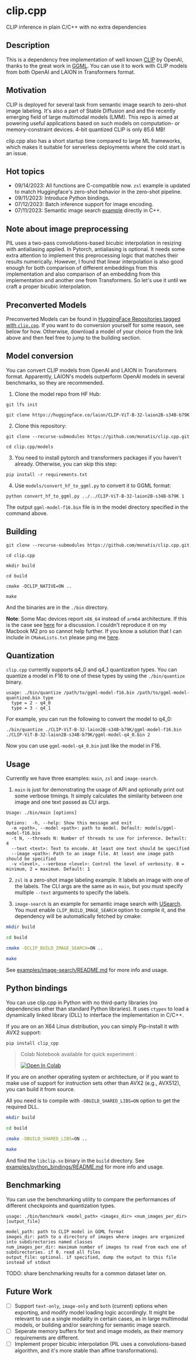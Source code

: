# clip.cpp

CLIP inference in plain C/C++ with no extra dependencies

## Description

This is a dependency free implementation of well known [CLIP](https://github.com/openai/clip) by OpenAI,
thanks to the great work in [GGML](https://github.com/ggerganov/ggml).
You can use it to work with CLIP models from both OpenAI and LAION
in Transformers format.

## Motivation

CLIP is deployed for several task from semantic image search to zero-shot image labeling.
It's also a part of Stable Diffusion and and the recently emerging field of large multimodal models (LMM).
This repo is aimed at powering useful applications based on such models on computation- or memory-constraint devices.
4-bit quantized CLIP is only 85.6 MB!

clip.cpp also has a short startup time compared to large ML frameworks, which makes it suitable for serverless deployments where the cold start is an issue.

## Hot topics

-   09/14/2023: All functions are C-compatible now. `zsl` example is updated to match Huggingface's zero-shot behavior in the zero-shot pipeline.
-   09/11/2023: Introduce Python bindings.
-   07/12/2023: Batch inference support for image encoding.
-   07/11/2023: Semantic image search [example](examples/image-search/README.md) directly in C++.

## Note about image preprocessing

PIL uses a two-pass convolutions-based bicubic interpolation in resizing with antialiasing applied. In Pytorch, antialiasing is optional. It needs some extra attention to implement this preprocessing logic that matches their results numerically. However, I found that linear interpolation is also good enough for both comparison of different embeddings from this implementation and also comparison of an embedding from this implementation and another one from Transformers. So let's use it until we craft a proper bicubic interpolation.

## Preconverted Models

Preconverted Models can be found in [HuggingFace Repositories tagged with `clip.cpp`](https://huggingface.co/models?other=clip.cpp).
If you want to do conversion yourself for some reason, see below for how.
Otherwise, download a model of your choice from the link above and then feel free to jump to the building section.

## Model conversion

You can convert CLIP models from OpenAI and LAION in Transformers format. Apparently, LAION's models outperform OpenAI models in several benchmarks, so they are recommended.

1. Clone the model repo from HF Hub:

```shell
git lfs init

git clone https://huggingface.co/laion/CLIP-ViT-B-32-laion2B-s34B-b79K
```

2. Clone this repository:

```shell
git clone --recurse-submodules https://github.com/monatis/clip.cpp.git

cd clip.cpp/models
```

3. You need to install pytorch and transformers packages if you haven't already. Otherwise, you can skip this step:

```shell
pip install -r requirements.txt
```

4. Use `models/convert_hf_to_ggml.py` to convert it to GGML format:

```shell
python convert_hf_to_ggml.py ../../CLIP-ViT-B-32-laion2B-s34B-b79K 1
```

The output `ggml-model-f16.bin` file is in the model directory specified in the command above.

## Building

```shell
git clone --recurse-submodules https://github.com/monatis/clip.cpp.git

cd clip.cpp

mkdir build

cd build

cmake -DCLIP_NATIVE=ON ..

make
```

And the binaries are in the `./bin` directory.

**Note**: Some Mac devices report `x86_64` instead of `arm64` architecture. If this is the case see [here](https://github.com/ggerganov/whisper.cpp/issues/66#issuecomment) for a discussion.
I couldn't reproduce it on my Macbook M2 pro so cannot help further. If you know a solution that I can include in `CMakeLists.txt` please ping me [here](https://github.com/monatis/clip.cpp/issues/24).

## Quantization

`clip.cpp` currently supports q4_0 and q4_1 quantization types.
You can quantize a model in F16 to one of these types by using the `./bin/quantize` binary.

```
usage: ./bin/quantize /path/to/ggml-model-f16.bin /path/to/ggml-model-quantized.bin type
  type = 2 - q4_0
  type = 3 - q4_1
```

For example, you can run the following to convert the model to q4_0:

```shell
./bin/quantize ./CLIP-ViT-B-32-laion2B-s34B-b79K/ggml-model-f16.bin ./CLIP-ViT-B-32-laion2B-s34B-b79K/ggml-model-q4_0.bin 2
```

Now you can use `ggml-model-q4_0.bin` just like the model in F16.

## Usage

Currently we have three examples: `main`, `zsl` and `image-search`.

1. `main` is just for demonstrating the usage of API and optionally print out some verbose timings. It simply calculates the similarity between one image and one text passed as CLI args.

```
Usage: ./bin/main [options]

Options:  -h, --help: Show this message and exit
  -m <path>, --model <path>: path to model. Default: models/ggml-model-f16.bin
  -t N, --threads N: Number of threads to use for inference. Default: 4
  --text <text>: Text to encode. At least one text should be specified
  --image <path>: Path to an image file. At least one image path should be specified
  -v <level>, --verbose <level>: Control the level of verbosity. 0 = minimum, 2 = maximum. Default: 1
```

2. `zsl` is a zero-shot image labeling example. It labels an image with one of the labels.
   The CLI args are the same as in `main`,
   but you must specify multiple `--text` arguments to specify the labels.

3. `image-search` is an example for semantic image search with [USearch](https://github.com/unum-cloud/usearch/).
   You must enable `CLIP_BUILD_IMAGE_SEARCH` option to compile it, and the dependency will be automatically fetched by cmake:

```sh
mkdir build

cd build

cmake -DCLIP_BUILD_IMAGE_SEARCH=ON ..

make
```

See [examples/image-search/README.md](examples/image-search/README.md) for more info and usage.

## Python bindings

You can use clip.cpp in Python with no third-party libraries (no dependencies other than standard Python libraries).
It uses `ctypes` to load a dynamically linked library (DLL) to interface the implementation in C/C++.

If you are on an X64 Linux distribution, you can simply Pip-install it with AVX2 support:

```sh
pip install clip_cpp
```

> Colab Notebook available for quick experiment :
>
> <a href="https://colab.research.google.com/github/Yossef-Dawoad/clip.cpp/blob/add_colab_notebook_example/examples/python_bindings/notebooks/clipcpp_demo.ipynb" target="_blank"><img src="https://colab.research.google.com/assets/colab-badge.svg" alt="Open In Colab"/></a>

If you are on another operating system or architecture,
or if you want to make use of support for instruction sets other than AVX2 (e.g., AVX512),
you can build it from source.

All you need is to compile with `-DBUILD_SHARED_LIBS=ON` option to get the required DLL.

```sh
mkdir build

cd build

cmake -DBUILD_SHARED_LIBS=ON ..

make
```

And find the `libclip.so` binary in the `build` directory.
See [examples/python_bindings/README.md](examples/python_bindings/README.md) for more info and usage.

## Benchmarking

You can use the benchmarking utility to compare the performances of different checkpoints and quantization types.

```
usage: ./bin/benchmark <model_path> <images_dir> <num_images_per_dir> [output_file]

model_path: path to CLIP model in GGML format
images_dir: path to a directory of images where images are organized into subdirectories named classes
num_images_per_dir: maximum number of images to read from each one of subdirectories. if 0, read all files
output_file: optional. if specified, dump the output to this file instead of stdout
```

TODO: share benchmarking results for a common dataset later on.

## Future Work

-   [ ] Support `text-only`, `image-only` and `both` (current) options when exporting, and modify model loading logic accordingly. It might be relevant to use a single modality in certain cases, as in large multimodal models, or building and/or searching for semantic image search.
-   [ ] Seperate memory buffers for text and image models, as their memory requirements are different.
-   [ ] Implement proper bicubic interpolation (PIL uses a convolutions-based algorithm, and it's more stable than affine transformations).
